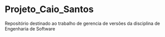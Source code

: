 # Projeto_Caio_Santos
Repositório destinado ao trabalho de gerencia de versões da disciplina de Engenharia de Software
